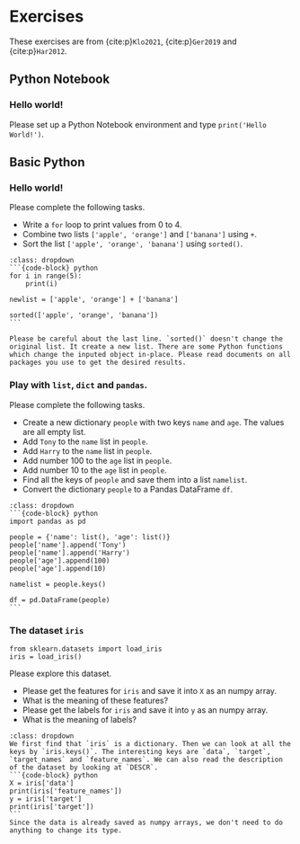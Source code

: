 # Exercises 
These exercises are from {cite:p}`Klo2021`, {cite:p}`Ger2019` and {cite:p}`Har2012`. 

## Python Notebook
### Hello world!
Please set up a Python Notebook environment and type `print('Hello World!')`.

<!-- 
## Python Notebook

### dd
{cite:p}`Klo2021` -->

## Basic Python 

### Hello world!
Please complete the following tasks.
- Write a `for` loop to print values from 0 to 4.
- Combine two lists `['apple', 'orange']` and `['banana']` using `+`.
- Sort the list `['apple', 'orange', 'banana']` using `sorted()`.


````{admonition} Click to show answers.
:class: dropdown
```{code-block} python
for i in range(5):
    print(i)

newlist = ['apple', 'orange'] + ['banana']

sorted(['apple', 'orange', 'banana'])
```

Please be careful about the last line. `sorted()` doesn't change the original list. It create a new list. There are some Python functions which change the inputed object in-place. Please read documents on all packages you use to get the desired results.
````


### Play with `list`, `dict` and `pandas`.
Please complete the following tasks.
- Create a new dictionary `people` with two keys `name` and `age`. The values are all empty list.
- Add `Tony` to the `name` list in `people`. 
- Add `Harry` to the `name` list in `people`.
- Add number 100 to the `age` list in `people`.
- Add number 10 to the `age` list in `people`.
- Find all the keys of `people` and save them into a list `namelist`.
- Convert the dictionary `people` to a Pandas DataFrame `df`.

````{admonition} Click to show answers.
:class: dropdown
```{code-block} python
import pandas as pd

people = {'name': list(), 'age': list()}
people['name'].append('Tony')
people['name'].append('Harry')
people['age'].append(100)
people['age'].append(10)

namelist = people.keys()

df = pd.DataFrame(people)
```
````



### The dataset `iris`
```{code-block} python
from sklearn.datasets import load_iris
iris = load_iris()
```
Please explore this dataset.
- Please get the features for `iris` and save it into `X` as an numpy array.
- What is the meaning of these features?
- Please get the labels for `iris` and save it into `y` as an numpy array.
- What is the meaning of labels?
  
````{admonition} Click to show answers.
:class: dropdown
We first find that `iris` is a dictionary. Then we can look at all the keys by `iris.keys()`. The interesting keys are `data`, `target`, `target_names` and `feature_names`. We can also read the description of the dataset by looking at `DESCR`. 
```{code-block} python
X = iris['data']
print(iris['feature_names'])
y = iris['target']
print(iris['target'])
```
Since the data is already saved as numpy arrays, we don't need to do anything to change its type.
````
